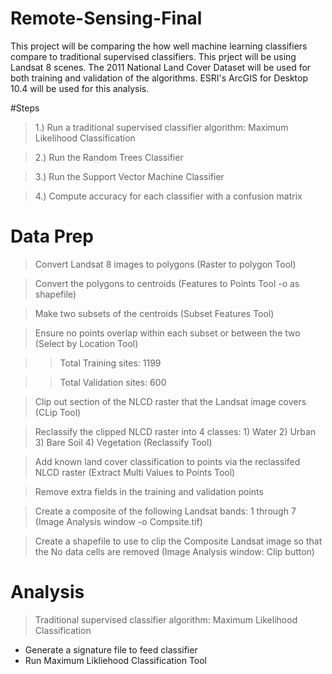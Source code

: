 # Remote-Sensing-Final
This project will be comparing the how well machine learning classifiers compare to traditional supervised classifiers. This prject will be using Landsat 8 scenes. The 2011 National Land Cover Dataset will be used for both training and validation of the algorithms. ESRI's ArcGIS for Desktop 10.4 will be used for this analysis.

#Steps
>1.) Run a traditional supervised classifier algorithm: Maximum Likelihood Classification

>2.) Run the Random Trees Classifier 

>3.) Run the Support Vector Machine Classifier

>4.) Compute accuracy for each classifier with a confusion matrix


# Data Prep
> Convert Landsat 8 images to polygons (Raster to polygon Tool)

> Convert the polygons to centroids (Features to Points Tool -o as shapefile)

> Make two subsets of the centroids (Subset Features Tool)

> Ensure no points overlap within each subset or between the two (Select by Location Tool)

>> Total Training sites: 1199

>> Total Validation sites: 600

> Clip out section of the NLCD raster that the Landsat image covers (CLip Tool)

> Reclassify the clipped NLCD raster into 4 classes: 1) Water 2) Urban 3) Bare Soil 4) Vegetation (Reclassify Tool)

> Add known land cover classification to points via the reclassifed NLCD raster (Extract Multi Values to Points Tool)

> Remove extra fields in the training and validation points

> Create a composite of the following Landsat bands: 1 through 7 (Image Analysis window -o Compsite.tif)

> Create a shapefile to use to clip the Composite Landsat image so that the No data cells are removed (Image Analysis window: Clip button)


# Analysis

> Traditional supervised classifier algorithm: Maximum Likelihood Classification
* Generate a signature file to feed classifier
* Run Maximum Likliehood Classification Tool

